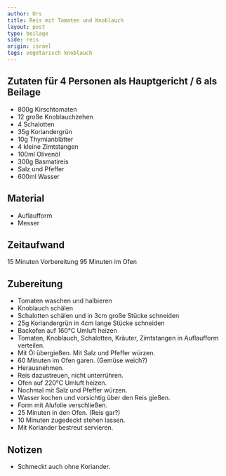 ```yaml
---
author: Urs
title: Reis mit Tomaten und Knoblauch
layout: post
type: beilage
side: reis
origin: israel
tags: vegetarisch knoblauch
---
```

## Zutaten für 4 Personen als Hauptgericht / 6 als Beilage
 * 800g Kirschtomaten
 * 12 große Knoblauchzehen
 * 4 Schalotten
 * 35g Koriandergrün
 * 10g Thymianblätter
 * 4 kleine Zimtstangen
 * 100ml Olivenöl
 * 300g Basmatireis
 * Salz und Pfeffer
 * 600ml Wasser

## Material
 * Auflaufform
 * Messer

## Zeitaufwand
 15 Minuten Vorbereitung
 95 Minuten im Ofen

## Zubereitung
 * Tomaten waschen und halbieren
 * Knoblauch schälen
 * Schalotten schälen und in 3cm große Stücke schneiden
 * 25g Koriandergrün in 4cm lange Stücke schneiden
 * Backofen auf 160°C Umluft heizen
 * Tomaten, Knoblauch, Schalotten, Kräuter, Zimtstangen in Auflaufform verteilen.
 * Mit Öl übergießen. Mit Salz und Pfeffer würzen.
 * 60 Minuten im Ofen garen. (Gemüse weich?)
 * Herausnehmen.
 * Reis dazustreuen, nicht unterrühren.
 * Ofen auf 220°C Umluft heizen.
 * Nochmal mit Salz und Pfeffer würzen.
 * Wasser kochen und vorsichtig über den Reis gießen.
 * Form mit Alufolie verschließen.
 * 25 Minuten in den Ofen. (Reis gar?)
 * 10 Minuten zugedeckt stehen lassen.
 * Mit Koriander bestreut servieren.


## Notizen
 * Schmeckt auch ohne Koriander.

